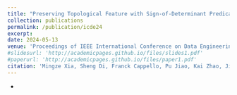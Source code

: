```yaml
---
title: "Preserving Topological Feature with Sign-of-Determinant Predicates in Lossy Compression: A Case Study of Vector Field Critical Points"
collection: publications
permalink: /publication/icde24
excerpt:
date: 2024-05-13
venue: 'Proceedings of IEEE International Conference on Data Engineering'
#slidesurl: 'http://academicpages.github.io/files/slides1.pdf'
#paperurl: 'http://academicpages.github.io/files/paper1.pdf'
citation: 'Mingze Xia, Sheng Di, Franck Cappello, Pu Jiao, Kai Zhao, Jinyang Liu, Xuan Wu, Xin Liang, Hanqi Guo.Preserving Topological Feature with Sign-of-Determinant Predicates in Lossy Compression: A Case Study of Vector Field Critical Points. 40th IEEE International Conference on Data Engineering'
---
```

-

